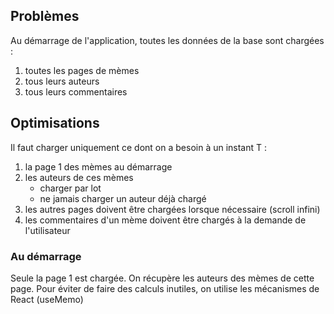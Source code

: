 ## Problèmes

Au démarrage de l'application, toutes les données de la base sont chargées :

1. toutes les pages de mèmes
2. tous leurs auteurs
3. tous leurs commentaires

## Optimisations

Il faut charger uniquement ce dont on a besoin à un instant T :

1. la page 1 des mèmes au démarrage
2. les auteurs de ces mèmes
   - charger par lot
   - ne jamais charger un auteur déjà chargé
3. les autres pages doivent être chargées lorsque nécessaire (scroll infini)
4. les commentaires d'un mème doivent être chargés à la demande de l'utilisateur

### Au démarrage

Seule la page 1 est chargée. On récupère les auteurs des mèmes de cette page. Pour éviter de faire des calculs inutiles, on utilise les mécanismes de React (useMemo)
